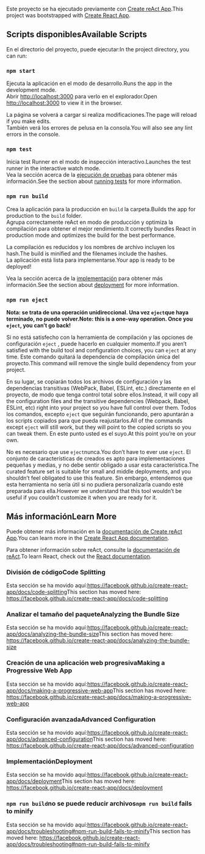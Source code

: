 <span data-ttu-id="9a91c-101">Este proyecto se ha ejecutado previamente con [Create reAct App](https://github.com/facebook/create-react-app).</span><span class="sxs-lookup"><span data-stu-id="9a91c-101">This project was bootstrapped with [Create React App](https://github.com/facebook/create-react-app).</span></span>

## <a name="available-scripts"></a><span data-ttu-id="9a91c-102">Scripts disponibles</span><span class="sxs-lookup"><span data-stu-id="9a91c-102">Available Scripts</span></span>

<span data-ttu-id="9a91c-103">En el directorio del proyecto, puede ejecutar:</span><span class="sxs-lookup"><span data-stu-id="9a91c-103">In the project directory, you can run:</span></span>

### `npm start`

<span data-ttu-id="9a91c-104">Ejecuta la aplicación en el modo de desarrollo.</span><span class="sxs-lookup"><span data-stu-id="9a91c-104">Runs the app in the development mode.</span></span><br />
<span data-ttu-id="9a91c-105">Abrir [http://localhost:3000](http://localhost:3000) para verlo en el explorador.</span><span class="sxs-lookup"><span data-stu-id="9a91c-105">Open [http://localhost:3000](http://localhost:3000) to view it in the browser.</span></span>

<span data-ttu-id="9a91c-106">La página se volverá a cargar si realiza modificaciones.</span><span class="sxs-lookup"><span data-stu-id="9a91c-106">The page will reload if you make edits.</span></span><br />
<span data-ttu-id="9a91c-107">También verá los errores de pelusa en la consola.</span><span class="sxs-lookup"><span data-stu-id="9a91c-107">You will also see any lint errors in the console.</span></span>

### `npm test`

<span data-ttu-id="9a91c-108">Inicia test Runner en el modo de inspección interactivo.</span><span class="sxs-lookup"><span data-stu-id="9a91c-108">Launches the test runner in the interactive watch mode.</span></span><br />
<span data-ttu-id="9a91c-109">Vea la sección acerca de la [ejecución de pruebas](https://facebook.github.io/create-react-app/docs/running-tests) para obtener más información.</span><span class="sxs-lookup"><span data-stu-id="9a91c-109">See the section about [running tests](https://facebook.github.io/create-react-app/docs/running-tests) for more information.</span></span>

### `npm run build`

<span data-ttu-id="9a91c-110">Crea la aplicación para la producción en `build` la carpeta.</span><span class="sxs-lookup"><span data-stu-id="9a91c-110">Builds the app for production to the `build` folder.</span></span><br />
<span data-ttu-id="9a91c-111">Agrupa correctamente reAct en modo de producción y optimiza la compilación para obtener el mejor rendimiento.</span><span class="sxs-lookup"><span data-stu-id="9a91c-111">It correctly bundles React in production mode and optimizes the build for the best performance.</span></span>

<span data-ttu-id="9a91c-112">La compilación es reducidos y los nombres de archivo incluyen los hash.</span><span class="sxs-lookup"><span data-stu-id="9a91c-112">The build is minified and the filenames include the hashes.</span></span><br />
<span data-ttu-id="9a91c-113">La aplicación está lista para implementarse.</span><span class="sxs-lookup"><span data-stu-id="9a91c-113">Your app is ready to be deployed!</span></span>

<span data-ttu-id="9a91c-114">Vea la sección acerca de la [implementación](https://facebook.github.io/create-react-app/docs/deployment) para obtener más información.</span><span class="sxs-lookup"><span data-stu-id="9a91c-114">See the section about [deployment](https://facebook.github.io/create-react-app/docs/deployment) for more information.</span></span>

### `npm run eject`

<span data-ttu-id="9a91c-115">**Nota: se trata de una operación unidireccional. Una vez `eject`que haya terminado, no puede volver.**</span><span class="sxs-lookup"><span data-stu-id="9a91c-115">**Note: this is a one-way operation. Once you `eject`, you can’t go back!**</span></span>

<span data-ttu-id="9a91c-116">Si no está satisfecho con la herramienta de compilación y las opciones de configuración `eject` , puede hacerlo en cualquier momento.</span><span class="sxs-lookup"><span data-stu-id="9a91c-116">If you aren’t satisfied with the build tool and configuration choices, you can `eject` at any time.</span></span> <span data-ttu-id="9a91c-117">Este comando quitará la dependencia de compilación única del proyecto.</span><span class="sxs-lookup"><span data-stu-id="9a91c-117">This command will remove the single build dependency from your project.</span></span>

<span data-ttu-id="9a91c-118">En su lugar, se copiarán todos los archivos de configuración y las dependencias transitivas (WebPack, Babel, ESLint, etc.) directamente en el proyecto, de modo que tenga control total sobre ellos.</span><span class="sxs-lookup"><span data-stu-id="9a91c-118">Instead, it will copy all the configuration files and the transitive dependencies (Webpack, Babel, ESLint, etc) right into your project so you have full control over them.</span></span> <span data-ttu-id="9a91c-119">Todos los comandos, excepto `eject` que seguirán funcionando, pero apuntarán a los scripts copiados para que pueda reajustarlos.</span><span class="sxs-lookup"><span data-stu-id="9a91c-119">All of the commands except `eject` will still work, but they will point to the copied scripts so you can tweak them.</span></span> <span data-ttu-id="9a91c-120">En este punto usted es el suyo.</span><span class="sxs-lookup"><span data-stu-id="9a91c-120">At this point you’re on your own.</span></span>

<span data-ttu-id="9a91c-121">No es necesario que use `eject`nunca.</span><span class="sxs-lookup"><span data-stu-id="9a91c-121">You don’t have to ever use `eject`.</span></span> <span data-ttu-id="9a91c-122">El conjunto de características de creados es apto para implementaciones pequeñas y medias, y no debe sentir obligado a usar esta característica.</span><span class="sxs-lookup"><span data-stu-id="9a91c-122">The curated feature set is suitable for small and middle deployments, and you shouldn’t feel obligated to use this feature.</span></span> <span data-ttu-id="9a91c-123">Sin embargo, entendemos que esta herramienta no sería útil si no pudiera personalizarla cuando esté preparada para ella.</span><span class="sxs-lookup"><span data-stu-id="9a91c-123">However we understand that this tool wouldn’t be useful if you couldn’t customize it when you are ready for it.</span></span>

## <a name="learn-more"></a><span data-ttu-id="9a91c-124">Más información</span><span class="sxs-lookup"><span data-stu-id="9a91c-124">Learn More</span></span>

<span data-ttu-id="9a91c-125">Puede obtener más información en la [documentación de Create reAct App](https://facebook.github.io/create-react-app/docs/getting-started).</span><span class="sxs-lookup"><span data-stu-id="9a91c-125">You can learn more in the [Create React App documentation](https://facebook.github.io/create-react-app/docs/getting-started).</span></span>

<span data-ttu-id="9a91c-126">Para obtener información sobre reAct, consulte la [documentación de reAct](https://reactjs.org/).</span><span class="sxs-lookup"><span data-stu-id="9a91c-126">To learn React, check out the [React documentation](https://reactjs.org/).</span></span>

### <a name="code-splitting"></a><span data-ttu-id="9a91c-127">División de código</span><span class="sxs-lookup"><span data-stu-id="9a91c-127">Code Splitting</span></span>

<span data-ttu-id="9a91c-128">Esta sección se ha movido aquí:https://facebook.github.io/create-react-app/docs/code-splitting</span><span class="sxs-lookup"><span data-stu-id="9a91c-128">This section has moved here: https://facebook.github.io/create-react-app/docs/code-splitting</span></span>

### <a name="analyzing-the-bundle-size"></a><span data-ttu-id="9a91c-129">Analizar el tamaño del paquete</span><span class="sxs-lookup"><span data-stu-id="9a91c-129">Analyzing the Bundle Size</span></span>

<span data-ttu-id="9a91c-130">Esta sección se ha movido aquí:https://facebook.github.io/create-react-app/docs/analyzing-the-bundle-size</span><span class="sxs-lookup"><span data-stu-id="9a91c-130">This section has moved here: https://facebook.github.io/create-react-app/docs/analyzing-the-bundle-size</span></span>

### <a name="making-a-progressive-web-app"></a><span data-ttu-id="9a91c-131">Creación de una aplicación web progresiva</span><span class="sxs-lookup"><span data-stu-id="9a91c-131">Making a Progressive Web App</span></span>

<span data-ttu-id="9a91c-132">Esta sección se ha movido aquí:https://facebook.github.io/create-react-app/docs/making-a-progressive-web-app</span><span class="sxs-lookup"><span data-stu-id="9a91c-132">This section has moved here: https://facebook.github.io/create-react-app/docs/making-a-progressive-web-app</span></span>

### <a name="advanced-configuration"></a><span data-ttu-id="9a91c-133">Configuración avanzada</span><span class="sxs-lookup"><span data-stu-id="9a91c-133">Advanced Configuration</span></span>

<span data-ttu-id="9a91c-134">Esta sección se ha movido aquí:https://facebook.github.io/create-react-app/docs/advanced-configuration</span><span class="sxs-lookup"><span data-stu-id="9a91c-134">This section has moved here: https://facebook.github.io/create-react-app/docs/advanced-configuration</span></span>

### <a name="deployment"></a><span data-ttu-id="9a91c-135">Implementación</span><span class="sxs-lookup"><span data-stu-id="9a91c-135">Deployment</span></span>

<span data-ttu-id="9a91c-136">Esta sección se ha movido aquí:https://facebook.github.io/create-react-app/docs/deployment</span><span class="sxs-lookup"><span data-stu-id="9a91c-136">This section has moved here: https://facebook.github.io/create-react-app/docs/deployment</span></span>

### <a name="npm-run-build-fails-to-minify"></a><span data-ttu-id="9a91c-137">`npm run build`no se puede reducir archivos</span><span class="sxs-lookup"><span data-stu-id="9a91c-137">`npm run build` fails to minify</span></span>

<span data-ttu-id="9a91c-138">Esta sección se ha movido aquí:https://facebook.github.io/create-react-app/docs/troubleshooting#npm-run-build-fails-to-minify</span><span class="sxs-lookup"><span data-stu-id="9a91c-138">This section has moved here: https://facebook.github.io/create-react-app/docs/troubleshooting#npm-run-build-fails-to-minify</span></span>
